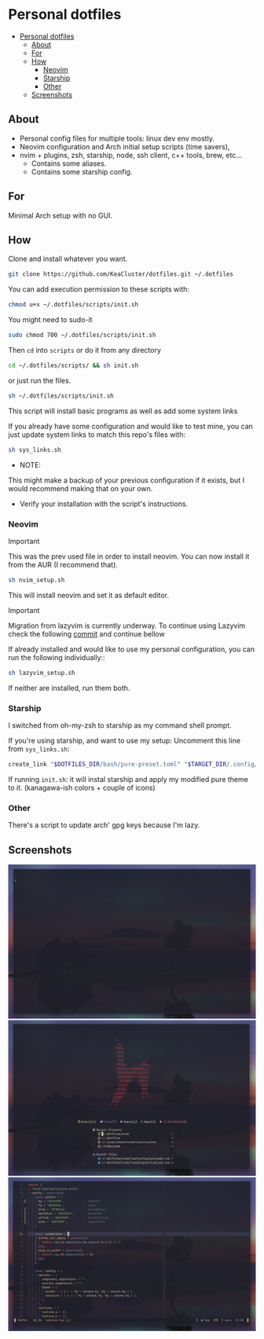 # Personal dotfiles

<!--toc:start-->

- [Personal dotfiles](#personal-dotfiles)
  - [About](#about)
  - [For](#for)
  - [How](#how)
    - [Neovim](#neovim)
    - [Starship](#starship)
    - [Other](#other)
  - [Screenshots](#screenshots)

<!--toc:end-->

## About

- Personal config files for multiple tools: linux dev env mostly.
- Neovim configuration and Arch initial setup scripts (time savers),
- nvim + plugins, zsh, starship, node, ssh client, c++ tools, brew, etc...
  - Contains some aliases.
  - Contains some starship config.

## For

Minimal Arch setup with no GUI.

## How

Clone and install whatever you want.

```sh
git clone https://github.com/KeaCluster/dotfiles.git ~/.dotfiles
```

You can add execution permission to these scripts with:

```sh
chmod u+x ~/.dotfiles/scripts/init.sh
```

You might need to sudo-it

```sh
sudo chmod 700 ~/.dotfiles/scripts/init.sh
```

Then `cd` into `scripts` or do it from any directory

```sh
cd ~/.dotfiles/scripts/ && sh init.sh
```

or just run the files.

```sh
sh ~/.dotfiles/scripts/init.sh
```

This script will install basic programs as well as add some system links

If you already have some configuration and would like to test mine,
you can just update system links to match this repo's files with:

```sh
sh sys_links.sh
```

- NOTE:

This might make a backup of your previous configuration if it exists,
but I would recommend making that on your own.

- Verify your installation with the script's instructions.

### Neovim

> [!IMPORTANT]
> This was the prev used file in order to install neovim.
> You can now install it from the AUR (I recommend that).

```sh
sh nvim_setup.sh
```

This will install neovim and set it as default editor.

> [!IMPORTANT]
> Migration from lazyvim is currently underway.
> To continue using Lazyvim check the following [commit](https://github.com/KeaCluster/dotfiles/tree/5bd2730e5f91d966f1fd1933e7c73fba8275830d) and continue bellow

If already installed and would like to use my personal configuration,
you can run the following individually::

```sh
sh lazyvim_setup.sh
```

If neither are installed, run them both.

### Starship

I switched from oh-my-zsh to starship as my command shell prompt.

If you're using starship, and want to use my setup:
Uncomment this line from `sys_links.sh`:

```sh
create_link "$DOTFILES_DIR/bash/pure-preset.toml" "$TARGET_DIR/.config/starship.toml"
```

If running `init.sh`:
it will instal starship and apply my modified pure theme to it.
(kanagawa-ish colors + couple of icons)

### Other

There's a script to update arch' gpg keys because I'm lazy.

## Screenshots

![terminal](./images/terminal.png)
![dashboard](./images/dashboard.png)
![example](./images/lua-code-ex.png)
